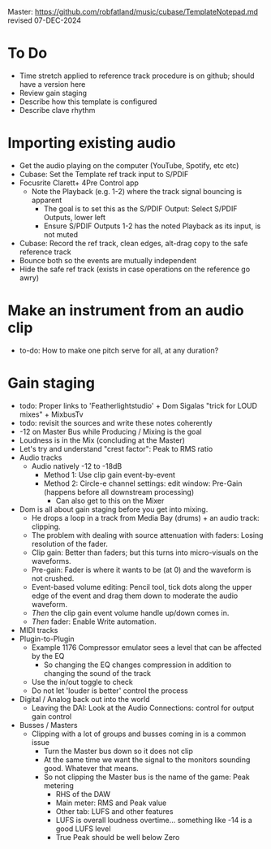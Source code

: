 Master: https://github.com/robfatland/music/cubase/TemplateNotepad.md revised 07-DEC-2024

To Do
=====
- Time stretch applied to reference track procedure is on github; should have a version here
- Review gain staging
- Describe how this template is configured
- Describe clave rhythm

Importing existing audio
========================
- Get the audio playing on the computer (YouTube, Spotify, etc etc)
- Cubase: Set the Template ref track input to S/PDIF
- Focusrite Clarett+ 4Pre Control app
    - Note the Playback (e.g. 1-2) where the track signal bouncing is apparent
        - The goal is to set this as the S/PDIF Output: Select S/PDIF Outputs, lower left 
        - Ensure S/PDIF Outputs 1-2 has the noted Playback as its input, is not muted
- Cubase: Record the ref track, clean edges, alt-drag copy to the safe reference track
- Bounce both so the events are mutually independent
- Hide the safe ref track (exists in case operations on the reference go awry)
    

Make an instrument from an audio clip
=======================================
- to-do: How to make one pitch serve for all, at any duration?


Gain staging 
============

- todo: Proper links to 'Featherlightstudio' + Dom Sigalas "trick for LOUD mixes" + MixbusTv
- todo: revisit the sources and write these notes coherently
- -12 on Master Bus while Producing / Mixing is the goal
- Loudness is in the Mix (concluding at the Master)
- Let's try and understand "crest factor": Peak to RMS ratio
- Audio tracks
    - Audio natively -12 to -18dB
        - Method 1: Use clip gain event-by-event
        - Method 2: Circle-e channel settings: edit window: Pre-Gain (happens before all downstream processing)
           - Can also get to this on the Mixer
- Dom is all about gain staging before you get into mixing.
    - He drops a loop in a track from Media Bay (drums) + an audio track: clipping. 
    - The problem with dealing with source attenuation with faders: Losing resolution of the fader. 
    - Clip gain: Better than faders; but this turns into micro-visuals on the waveforms.
    - Pre-gain: Fader is where it wants to be (at 0) and the waveform is not crushed.
    - Event-based volume editing: Pencil tool, tick dots along the upper edge of the event and drag them down to moderate the audio waveform.
    - *Then* the clip gain event volume handle up/down comes in.
    - *Then* fader: Enable Write automation.
- MIDI tracks
- Plugin-to-Plugin
    - Example 1176 Compressor emulator sees a level that can be affected by the EQ
        - So changing the EQ changes compression in addition to changing the sound of the track
    - Use the in/out toggle to check
    - Do not let 'louder is better' control the process
- Digital / Analog back out into the world
    - Leaving the DAI: Look at the Audio Connections: control for output gain control
- Busses / Masters
    - Clipping with a lot of groups and busses coming in is a common issue
        - Turn the Master bus down so it does not clip
        - At the same time we want the signal to the monitors sounding good. Whatever that means. 
        - So not clipping the Master bus is the name of the game: Peak metering
            - RHS of the DAW
            - Main meter: RMS and Peak value 
            - Other tab: LUFS and other features
            - LUFS is overall loudness overtime... something like -14 is a good LUFS level
            - True Peak should be well below Zero

        
